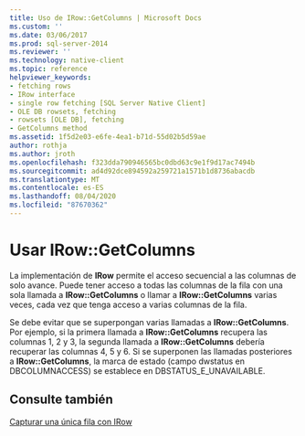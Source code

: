 ```yaml
---
title: Uso de IRow::GetColumns | Microsoft Docs
ms.custom: ''
ms.date: 03/06/2017
ms.prod: sql-server-2014
ms.reviewer: ''
ms.technology: native-client
ms.topic: reference
helpviewer_keywords:
- fetching rows
- IRow interface
- single row fetching [SQL Server Native Client]
- OLE DB rowsets, fetching
- rowsets [OLE DB], fetching
- GetColumns method
ms.assetid: 1f5d2e03-e6fe-4ea1-b71d-55d02b5d59ae
author: rothja
ms.author: jroth
ms.openlocfilehash: f323dda790946565bc0dbd63c9e1f9d17ac7494b
ms.sourcegitcommit: ad4d92dce894592a259721a1571b1d8736abacdb
ms.translationtype: MT
ms.contentlocale: es-ES
ms.lasthandoff: 08/04/2020
ms.locfileid: "87670362"
---
```

# <a name="using-irowgetcolumns"></a>Usar IRow::GetColumns
  La implementación de **IRow** permite el acceso secuencial a las columnas de solo avance. Puede tener acceso a todas las columnas de la fila con una sola llamada a **IRow::GetColumns** o llamar a **IRow::GetColumns** varias veces, cada vez que tenga acceso a varias columnas de la fila.  
  
 Se debe evitar que se superpongan varias llamadas a **IRow::GetColumns**. Por ejemplo, si la primera llamada a **IRow::GetColumns** recupera las columnas 1, 2 y 3, la segunda llamada a **IRow::GetColumns** debería recuperar las columnas 4, 5 y 6. Si se superponen las llamadas posteriores a **IRow::GetColumns**, la marca de estado (campo dwstatus en DBCOLUMNACCESS) se establece en DBSTATUS_E_UNAVAILABLE.  
  
## <a name="see-also"></a>Consulte también  
 [Capturar una única fila con IRow](fetching-a-single-row-with-irow.md)  
  
  
